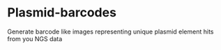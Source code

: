 Plasmid-barcodes
================

Generate barcode like images representing unique plasmid element hits from you NGS data
